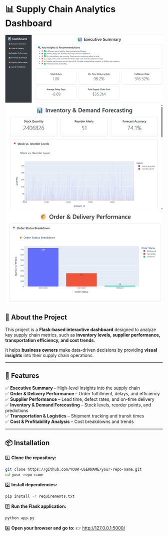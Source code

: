 # 📊 Supply Chain Analytics Dashboard  

<img src="images/executive summary.png" alt="Dashboard Preview" width="600">
<img src="images\inventory and demand forcast.png" alt="Dashboard Preview" width="600">
<img src="images\order and delivery.png" alt="Dashboard Preview" width="600">

## 🚀 About the Project  
This project is a **Flask-based interactive dashboard** designed to analyze key supply chain metrics, such as **inventory levels, supplier performance, transportation efficiency, and cost trends**.  

It helps **business owners** make data-driven decisions by providing **visual insights** into their supply chain operations.  

---

## 📂 Features  
✅ **Executive Summary** – High-level insights into the supply chain  
✅ **Order & Delivery Performance** – Order fulfillment, delays, and efficiency  
✅ **Supplier Performance** – Lead time, defect rates, and on-time delivery  
✅ **Inventory & Demand Forecasting** – Stock levels, reorder points, and predictions  
✅ **Transportation & Logistics** – Shipment tracking and transit times  
✅ **Cost & Profitability Analysis** – Cost breakdowns and trends  

---

## 📦 Installation  
1️⃣ **Clone the repository:**  
   ```bash
   git clone https://github.com/YOUR-USERNAME/your-repo-name.git
   cd your-repo-name
```
2️⃣ **Install dependencies:**
   ```bash
pip install -r requirements.txt
```
3️⃣ **Run the Flask application:**
   ```bash
python app.py
```
4️⃣ **Open your browser and go to:**
👉 http://127.0.0.1:5000/
